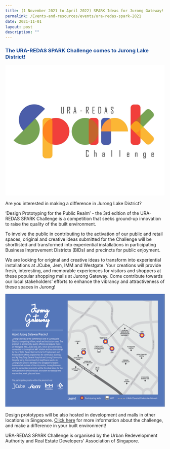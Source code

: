 ```yaml
---
title: (1 November 2021 to April 2022) SPARK Ideas for Jurong Gateway!
permalink: /Events-and-resources/events/ura-redas-spark-2021
date: 2021-11-01
layout: post
description: ""
---
```

<h3 style="color:#124596; font-weight:bold;"><a style="color:#124596; text-decoration:none;" href="https://www.fishermans-dream.com/#intro">The URA-REDAS SPARK Challenge comes to Jurong Lake District!</a></h3>



![Alt text for image on Isomer site](/images/SparkChallenge2021.jpg)

Are you interested in making a difference in Jurong Lake District?

‘Design Prototyping for the Public Realm’ - the 3rd edition of the URA-REDAS SPARK Challenge is a competition that seeks ground-up innovation to raise the quality of the built environment. 

To involve the public in contributing to the activation of our public and retail spaces, original and creative ideas submitted for the Challenge will be shortlisted and transformed into experiential installations in participating Business Improvement Districts (BIDs) and precincts for public enjoyment.

We are looking for original and creative ideas to transform into experiential installations at JCube, Jem, IMM and Westgate. Your creations will provide fresh, interesting, and memorable experiences for visitors and shoppers at these popular shopping malls at Jurong Gateway. Come contribute towards our local stakeholders’ efforts to enhance the vibrancy and attractiveness of these spaces in Jurong! 

![Alt text for image on Isomer site](/images/JurongGatewayBrochure.jpg)

Design prototypes will be also hosted in development and malls in other locations in Singapore. [Click here](https://www.ideas.gov.sg/public/sparkchallenge) for more information about the challenge, and make a difference in your built environment!

URA-REDAS SPARK Challenge is organised by the Urban Redevelopment Authority and Real Estate Developers' Association of Singapore.